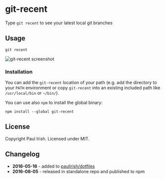 # git-recent

Type `git recent` to see your latest local git branches

## Usage

    git recent


![git-recent screenshot](https://cloud.githubusercontent.com/assets/39191/17446638/039d4cee-5aff-11e6-9e11-4294f0020513.png)


### Installation

You can add the `git-recent` location of your path (e.g. add the directory to your `PATH` environment
or copy `git-recent` into an existing included path like `/usr/local/bin` or `~/bin/`).

You can use also `npm` to install the global binary:

    npm install --global git-recent

## License

Copyright Paul Irish. Licensed under MIT.


## Changelog

- **2016-05-16** - added to [paulirish/dotfiles](https://github.com/paulirish/dotfiles/commit/1ca1ff760832af558447145fa2a367046b1829d2)
- **2016-08-05** - released in standalone repo and published to npm
